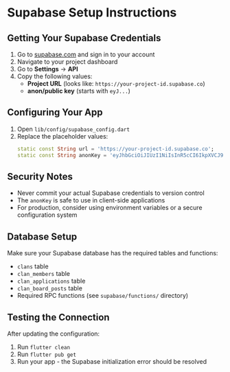 # Supabase Setup Instructions

## Getting Your Supabase Credentials

1. Go to [supabase.com](https://supabase.com) and sign in to your account
2. Navigate to your project dashboard
3. Go to **Settings** → **API**
4. Copy the following values:
   - **Project URL** (looks like: `https://your-project-id.supabase.co`)
   - **anon/public key** (starts with `eyJ...`)

## Configuring Your App

1. Open `lib/config/supabase_config.dart`
2. Replace the placeholder values:
   ```dart
   static const String url = 'https://your-project-id.supabase.co';
   static const String anonKey = 'eyJhbGciOiJIUzI1NiIsInR5cCI6IkpXVCJ9...';
   ```

## Security Notes

- Never commit your actual Supabase credentials to version control
- The `anonKey` is safe to use in client-side applications
- For production, consider using environment variables or a secure configuration system

## Database Setup

Make sure your Supabase database has the required tables and functions:
- `clans` table
- `clan_members` table  
- `clan_applications` table
- `clan_board_posts` table
- Required RPC functions (see `supabase/functions/` directory)

## Testing the Connection

After updating the configuration:
1. Run `flutter clean`
2. Run `flutter pub get`
3. Run your app - the Supabase initialization error should be resolved
